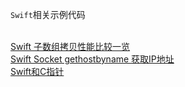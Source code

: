 `Swift`相关示例代码

<br/>[Swift 子数组拷贝性能比较一览](https://github.com/FengHaiTongLuo/Swift-Study/blob/main/get_subarray_performance_compare.swift) 
<br/>[Swift Socket gethostbyname 获取IP地址](https://github.com/FengHaiTongLuo/Swift-Study/blob/main/swift_socket_gethostbyname.swift)
<br/>[Swift和C指针](https://github.com/FengHaiTongLuo/Swift-Study/blob/main/swift_and_c_pointer.swift)
